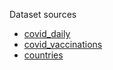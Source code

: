 Dataset sources
* [covid_daily](https://www.kaggle.com/josephassaker/covid19-global-dataset?select=worldometer_coronavirus_daily_data.csv)
* [covid_vaccinations](https://www.kaggle.com/gpreda/covid-world-vaccination-progress)
* [countries](https://www.kaggle.com/fernandol/countries-of-the-world)
